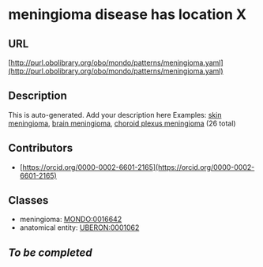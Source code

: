 # meningioma disease has location X 
## URL 
[http://purl.obolibrary.org/obo/mondo/patterns/meningioma.yaml](http://purl.obolibrary.org/obo/mondo/patterns/meningioma.yaml)
## Description 
This is auto-generated. Add your description here
Examples: [skin meningioma](http://purl.obolibrary.org/obo/MONDO_0004429), [brain meningioma](http://purl.obolibrary.org/obo/MONDO_0000642), [choroid plexus meningioma](http://purl.obolibrary.org/obo/MONDO_0003053) (26 total)
## Contributors 
* [https://orcid.org/0000-0002-6601-2165](https://orcid.org/0000-0002-6601-2165) 
## Classes 
* meningioma: [MONDO:0016642](http://purl.obolibrary.org/obo/MONDO_0016642) 
* anatomical entity: [UBERON:0001062](http://purl.obolibrary.org/obo/UBERON_0001062) 
## _To be completed_